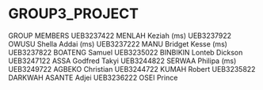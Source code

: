 # GROUP3_PROJECT
GROUP MEMBERS
UEB3237422 MENLAH Keziah (ms)
UEB3237922 OWUSU Shella Addai (ms)
UEB3237222 MANU Bridget Kesse (ms)
UEB3237822 BOATENG Samuel
UEB3235022 BINBIKIN Lonteb Dickson
UEB3247122 ASSA Godfred Takyi
UEB3244822 SERWAA Philipa (ms)
UEB3249722 AGBEKO Christian
UEB3244722 KUMAH Robert
UEB3235822 DARKWAH ASANTE Adjei
UEB3236222 OSEI Prince
